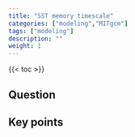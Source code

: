 ```yaml
---
title: "SST memory timescale"
categories: ["modeling","MITgcm"]
tags: ["modeling"]
description: ""
weight: 1
---
```


{{< toc >}}

## Question

## Key points
